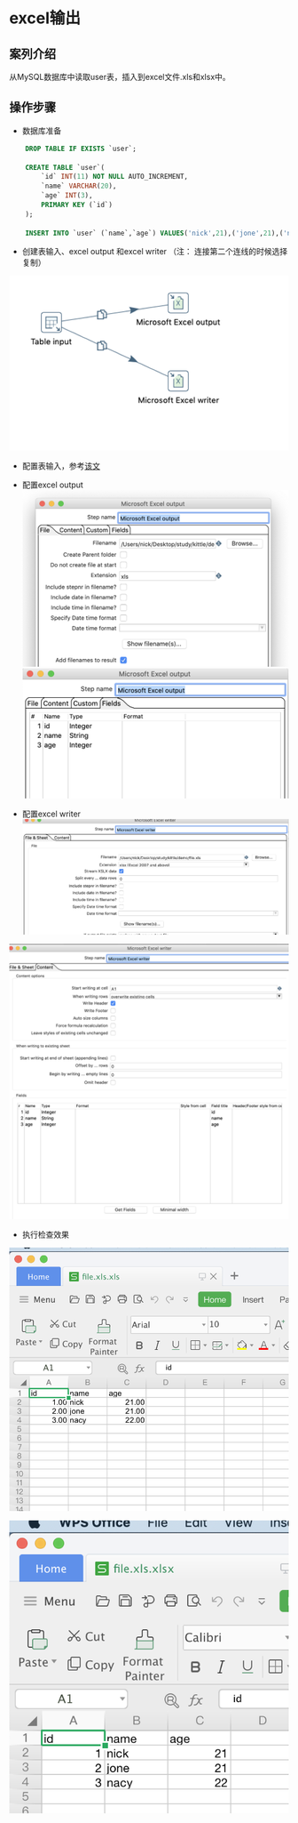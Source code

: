 #  excel输出 

## 案列介绍

从MySQL数据库中读取user表，插入到excel文件.xls和xlsx中。


## 操作步骤

*  数据库准备  

```SQL
    DROP TABLE IF EXISTS `user`;

    CREATE TABLE `user`(
        `id` INT(11) NOT NULL AUTO_INCREMENT,
        `name` VARCHAR(20),
        `age` INT(3),
        PRIMARY KEY (`id`)
    );

    INSERT INTO `user` (`name`,`age`) VALUES('nick',21),('jone',21),('nacy',22);
```

* 创建表输入、excel output 和excel writer  （注： 连接第二个连线的时候选择复制）

![](./assets/2019-06-09-09-46-09.png) 

* 配置表输入，参考[该文](table.md)

* 配置excel output 
![](./assets/2019-06-09-09-48-21.png)  
![](./assets/2019-06-09-09-48-30.png)

* 配置excel writer 
![](./assets/2019-06-09-09-56-00.png)

![](./assets/2019-06-09-09-56-12.png)


* 执行检查效果  

![](./assets/2019-06-09-09-56-50.png)

![](./assets/2019-06-09-09-57-02.png)


